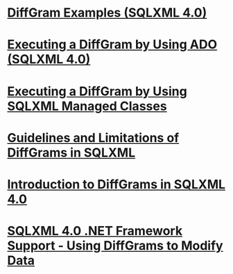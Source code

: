 # [DiffGram Examples (SQLXML 4.0)](diffgram-examples-sqlxml-4-0.md)
# [Executing a DiffGram by Using ADO (SQLXML 4.0)](executing-a-diffgram-by-using-ado-sqlxml-4-0.md)
# [Executing a DiffGram by Using SQLXML Managed Classes](executing-a-diffgram-by-using-sqlxml-managed-classes.md)
# [Guidelines and Limitations of DiffGrams in SQLXML](guidelines-and-limitations-of-diffgrams-in-sqlxml.md)
# [Introduction to DiffGrams in SQLXML 4.0](introduction-to-diffgrams-in-sqlxml-4-0.md)
# [SQLXML 4.0 .NET Framework Support - Using DiffGrams to Modify Data](sqlxml-4-0-net-framework-support-using-diffgrams-to-modify-data.md)
